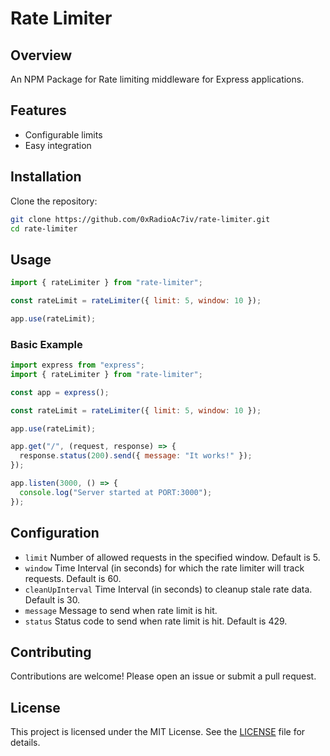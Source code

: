 # Rate Limiter

## Overview

An NPM Package for Rate limiting middleware for Express applications.

## Features

- Configurable limits
- Easy integration

## Installation

Clone the repository:

```bash
git clone https://github.com/0xRadioAc7iv/rate-limiter.git
cd rate-limiter
```

## Usage

```javascript
import { rateLimiter } from "rate-limiter";

const rateLimit = rateLimiter({ limit: 5, window: 10 });

app.use(rateLimit);
```

### Basic Example

```javascript
import express from "express";
import { rateLimiter } from "rate-limiter";

const app = express();

const rateLimit = rateLimiter({ limit: 5, window: 10 });

app.use(rateLimit);

app.get("/", (request, response) => {
  response.status(200).send({ message: "It works!" });
});

app.listen(3000, () => {
  console.log("Server started at PORT:3000");
});
```

## Configuration

- `limit` Number of allowed requests in the specified window. Default is 5.
- `window` Time Interval (in seconds) for which the rate limiter will track requests. Default is 60.
- `cleanUpInterval` Time Interval (in seconds) to cleanup stale rate data. Default is 30.
- `message` Message to send when rate limit is hit.
- `status` Status code to send when rate limit is hit. Default is 429.

## Contributing

Contributions are welcome! Please open an issue or submit a pull request.

## License

This project is licensed under the MIT License. See the [LICENSE](LICENSE) file for details.
